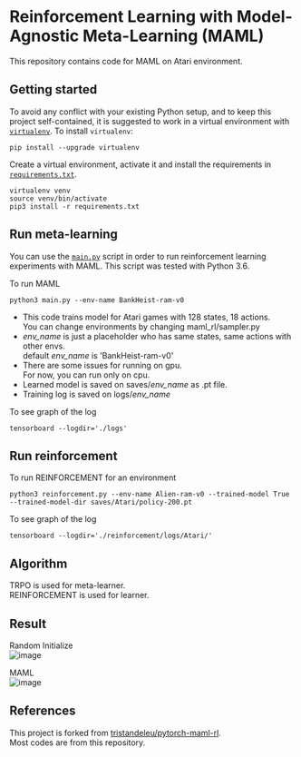 # Reinforcement Learning with Model-Agnostic Meta-Learning (MAML)

This repository contains code for MAML on Atari environment.

## Getting started
To avoid any conflict with your existing Python setup, and to keep this project self-contained, it is suggested to work in a virtual environment with [`virtualenv`](http://docs.python-guide.org/en/latest/dev/virtualenvs/). To install `virtualenv`:
```
pip install --upgrade virtualenv
```
Create a virtual environment, activate it and install the requirements in [`requirements.txt`](requirements.txt).
```
virtualenv venv
source venv/bin/activate
pip3 install -r requirements.txt
```

## Run meta-learning
You can use the [`main.py`](main.py) script in order to run reinforcement learning experiments with MAML. This script was tested with Python 3.6.  

To run MAML
```
python3 main.py --env-name BankHeist-ram-v0
```
* This code trains model for Atari games with 128 states, 18 actions.  
 You can change environments by changing maml_rl/sampler.py  
* *env_name* is just a placeholder who has same states, same actions with other envs.  
 default *env_name* is 'BankHeist-ram-v0'  
* There are some issues for running on gpu.  
 For now, you can run only on cpu.
* Learned model is saved on saves/*env_name* as .pt file.  
* Training log is saved on logs/*env_name*  

To see graph of the log
 ```
 tensorboard --logdir='./logs'
 ```
 
 ## Run reinforcement
To run REINFORCEMENT for an environment
```
python3 reinforcement.py --env-name Alien-ram-v0 --trained-model True --trained-model-dir saves/Atari/policy-200.pt
```

To see graph of the log
```
tensorboard --logdir='./reinforcement/logs/Atari/'
```

## Algorithm
TRPO is used for meta-learner.  
REINFORCEMENT is used for learner.  

## Result
Random Initialize  
![image](https://user-images.githubusercontent.com/19935323/49953319-357ad680-ff41-11e8-845a-7d153885f896.png)

MAML  
![image](https://user-images.githubusercontent.com/19935323/49953295-28f67e00-ff41-11e8-9380-2ac84594fb4a.png)

## References
This project is forked from [tristandeleu/pytorch-maml-rl](https://github.com/tristandeleu/pytorch-maml-rl).  
Most codes are from this repository.  
